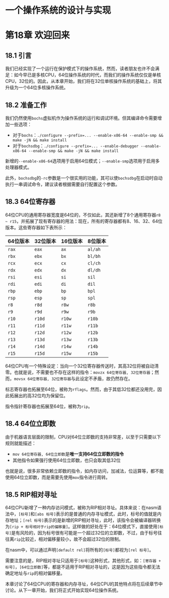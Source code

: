 # 一个操作系统的设计与实现

# 第18章 欢迎回来

## 18.1 引言

我们已经实现了一个运行在保护模式下的操作系统，然而，读者朋友也许不会满足：如今早已是多核CPU，64位操作系统的时代，而我们的操作系统仅仅是单核CPU，32位的。因此，从本章开始，我们将在32位单核操作系统的基础上，将其升级为一个64位多核操作系统。

## 18.2 准备工作

我们仍然使用`bochs`虚拟机作为操作系统的运行和调试环境。但其编译命令需要增加一些选项：

* 对于`bochs`：`./configure --prefix=... --enable-x86-64 --enable-smp && make -jN && make install`
* 对于`bochsdbg`：`./configure --prefix=... --enable-debugger --enable-x86-64 --enable-smp && make -jN && make install`

新增的`--enable-x86-64`选项用于启用64位模式；`--enable-smp`选项用于启用多处理器模式。

此外，`bochsdbg`的`-rc`参数是一个很实用的功能，其可以使`bochsdbg`在启动时自动执行一串调试命令，建议读者根据需要自行配置这个参数。

## 18.3 64位寄存器

64位CPU的通用寄存器宽度是64位的，不仅如此，其还新增了8个通用寄存器`r8 ~ r15`，并拓展了现有寄存器的用法：现在，所有的寄存器都有8、16、32、64位版本。这些寄存器如下表所示：

| 64位版本 | 32位版本 | 16位版本 | 8位版本 |
| -------- | -------- | -------- | ------- |
| `rax`    | `eax`    | `ax`     | `al/ah` |
| `rbx`    | `ebx`    | `bx`     | `bl/bh` |
| `rcx`    | `ecx`    | `cx`     | `cl/ch` |
| `rdx`    | `edx`    | `dx`     | `dl/dh` |
| `rsi`    | `esi`    | `si`     | `sil`   |
| `rdi`    | `edi`    | `di`     | `dil`   |
| `rbp`    | `ebp`    | `bp`     | `bpl`   |
| `rsp`    | `esp`    | `sp`     | `spl`   |
| `r8`     | `r8d`    | `r8w`    | `r8b`   |
| `r9`     | `r9d`    | `r9w`    | `r9b`   |
| `r10`    | `r10d`   | `r10w`   | `r10b`  |
| `r11`    | `r11d`   | `r11w`   | `r11b`  |
| `r12`    | `r12d`   | `r12w`   | `r12b`  |
| `r13`    | `r13d`   | `r13w`   | `r13b`  |
| `r14`    | `r14d`   | `r14w`   | `r14b`  |
| `r15`    | `r15d`   | `r15w`   | `r15b`  |

64位CPU有一个特殊设定：当向一个32位寄存器传送时，其高32位将被自动清零。也就是说，不需要也不存在这样的指令：`movzx 64位寄存器, 32位寄存器`；然而，`movsx 64位寄存器, 32位寄存器`与此设定不矛盾，故仍然存在。

标志寄存器也拓展至64位，被称为`rflags`。然而，由于其低32位都还没用完，因此拓展出的高32位均为保留位。

指令指针寄存器也拓展至64位，被称为`rip`。

## 18.4 64位立即数

由于机器语言层面的限制，CPU对64位立即数的支持非常差，以至于只需要以下规则就能描述：

* `mov 64位寄存器, 64位立即数`是**唯一支持64位立即数的指令**
* 其他指令如果强行使用64位立即数，也只会取其低32位

也就是说，很多非常依赖立即数的指令，如内存访问，加减法，位运算等，都不能使用64位立即数，而是需要先使用`mov`指令进行周转。

## 18.5 RIP相对寻址

64位CPU新增了一种内存访问模式，被称为RIP相对寻址。具体来说：在nasm语法中，`[标号]`和`[abs 标号]`表示的是普通的内存寻址模式，此时，标号的值就是内存地址；`[rel 标号]`表示的是新增的RIP相对寻址，此时，该指令会被编译器转换为`[rip + 标号相对于rip的偏移量]`。这样做的好处在于：64位模式下，直接使用`[标号]`是有风险的，因为标号很有可能是一个超过32位的立即数，不过，由于标号往往离`rip`比较近，相对偏移量较小，故不会超过32位的限制。

在nasm中，可以通过声明`[default rel]`将所有的`[标号]`都视为`[rel 标号]`。

需要注意的是，RIP相对寻址只适用于`[标号]`这种形式，其他形式，如：`[寄存器 + 标号]`，`[64位立即数]`等，都是不适用于RIP相对寻址的，这是因为这些指令都无法确定地址与`rip`的相对偏移量。

本章讨论了64位CPU的寄存器和内存寻址，64位CPU的其他特点将在后续章节中讨论。从下一章开始，我们将正式开始实现64位操作系统。

